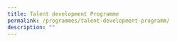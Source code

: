 ```yaml
---
title: Talent development Programme
permalink: /programmes/talent-development-programm/
description: ""
---
```


